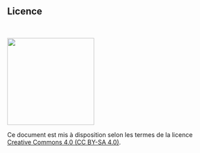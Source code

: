 ## Licence

<br>

<a href="http://creativecommons.org/licenses/by-sa/4.0/"><img src="figs/logos/cc/cc_by_sa.svg" width="200"></a>

Ce document est mis à disposition selon les termes de la licence<br>
[Creative Commons 4.0 (CC BY-SA 4.0)](http://creativecommons.org/licenses/by-sa/4.0/).
